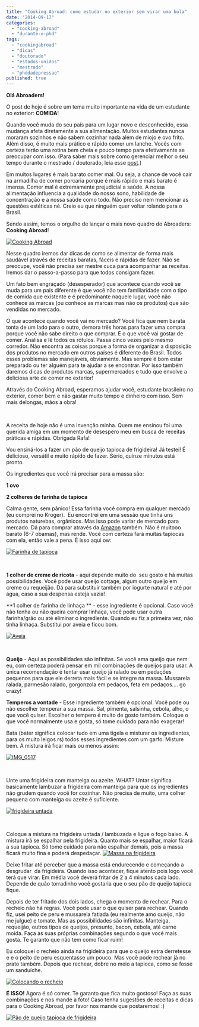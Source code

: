 ```yaml
---
title: "Cooking Abroad: como estudar no exterior sem virar uma bola"
date: "2014-09-17"
categories: 
  - "cooking-abroad"
  - "durante-o-phd"
tags: 
  - "cookingabroad"
  - "dicas"
  - "doutorado"
  - "estados-unidos"
  - "mestrado"
  - "phddadepressao"
published: true
---
```


**Olá Abroaders!**

O post de hoje é sobre um tema muito importante na vida de um estudante no exterior: **COMIDA**!

Quando você muda do seu país para um lugar novo e desconhecido, essa mudança afeta diretamente a sua alimentação. Muitos estudantes nunca moraram sozinhos e não sabem cozinhar nada além de miojo e ovo frito. Além disso, é muito mais prático e rápido comer um lanche. Vocês com certeza terão uma rotina bem cheia e pouco tempo para efetivamente se preocupar com isso. (Para saber mais sobre como gerenciar melhor o seu tempo durante o mestrado / doutorado, leia esse [post](http://www.abroaders.com.br/sobrevivendo-ao-doutorado-exterior-dicas-para-gerenciar-o-seu-tempo/).)

Em muitos lugares é mais barato comer mal. Ou seja, a chance de você cair na armadilha de comer porcaria porque é mais rápido e mais barato é imensa. Comer mal é extremamente prejudicial a saúde. A nossa alimentação influencia a qualidade do nosso sono, habilidade de concentração e a nossa saúde como todo. Não preciso nem mencionar as questões estéticas né. Creio eu que ninguém quer voltar rolando para o Brasil.

Sendo assim, temos o orgulho de lançar o mais novo quadro do Abroaders: **Cooking Abroad**!

[![Cooking Abroad](images/10358698_535376843230089_2758768848933603898_n.jpg)](http://www.abroaders.com.br/wp-content/uploads/2014/09/10358698_535376843230089_2758768848933603898_n.jpg)

Nesse quadro iremos dar dicas de como se alimentar de forma mais saudável através de receitas baratas, fáceis e rápidas de fazer. Não se preocupe, você não precisa ser mestre cuca para acompanhar as receitas. Iremos dar o passo-a-passo para que todos consigam fazer.

Um fato bem engraçado (desesperador) que acontece quando você se muda para um país diferente é que você não tem familiaridade com o tipo de comida que existente e é predominante naquele lugar, você não conhece as marcas (ou conhece as marcas mas não os produtos) que são vendidas no mercado.

O que acontece quando você vai no mercado? Você fica que nem barata tonta de um lado para o outro, demora três horas para fazer uma compra porque você não sabe direito o que comprar. E o que você vai gostar de comer. Analisa e lê todos os rótulos. Passa cinco vezes pelo mesmo corredor. Não encontra as coisas porque a forma de organizar a disposição dos produtos no mercado em outros países é diferente do Brasil. Todos esses problemas são manejáveis, obviamente. Mas sempre é bom estar preparado ou ter alguém para te ajudar a se encontrar. Por isso também daremos dicas de produtos marcas, supermercados e tudo que envolve a deliciosa arte de comer no exterior!

Através do Cooking Abroad, esperamos ajudar você, estudante brasileiro no exterior, comer bem e não gastar muito tempo e dinheiro com isso. Sem mais delongas, mãos a obra!

 

A receita de hoje não é uma invenção minha. Quem me ensinou foi uma querida amiga em um momento de desespero meu em busca de receitas práticas e rápidas. Obrigada Rafa!

Vou ensiná-los a fazer um pão de queijo tapioca de frigideira! Já testei! É delicioso, versátil e muito rápido de fazer. Sério, quinze minutos está pronto.

Os ingredientes que você irá precisar para a massa são:

**1 ovo**

**2 colheres de farinha de tapioca**

Calma gente, sem pânico! Essa farinha você compra em qualquer mercado (eu comprei no Kroger).  Eu encontrei em uma sessão que tinha uns produtos naturebas, orgânicos. Mas isso pode variar de mercado para mercado. Dá para comprar através da [Amazon](http://www.amazon.com/Bobs-Red-Mill-Tapioca-Flour/dp/B0019GZ87Y) também. Não é muitooo barato (6-7 obamas), mas rende. Você com certeza fará muitas tapiocas com ela, então vale a pena. É isso aqui ow:

[![Farinha de tapioca](images/IMG_0519.jpg)](http://www.abroaders.com.br/wp-content/uploads/2014/09/IMG_0519.jpg)

 

**1 colher de creme de ricota** - aqui depende muito do  seu gosto e há muitas possibilidades. Você pode usar queijo cottage, algum outro queijo em creme ou requeijão. Dá para substituir também por iogurte natural e até por água, caso a sua despensa esteja vazia!

**1 colher de farinha de linhaça ** - esse ingrediente é opcional. Caso você não tenha ou não queira comprar linhaça, você pode usar outra farinha/grão ou até eliminar o ingrediente. Quando eu fiz a primeira vez, não tinha linhaça. Substitui por aveia e ficou bom.

[![Aveia](images/IMG_0524.jpg)](http://www.abroaders.com.br/wp-content/uploads/2014/09/IMG_0524.jpg)

 

**Queijo** \- Aqui as possibilidades são infinitas. Se você ama queijo que nem eu, com certeza poderá pensar em mil combinações de queijos para usar. A única recomendação é tentar usar queijo já ralado ou em pedações pequenos para que ele derreta mais fácil e se integre na massa. Mussarela ralada, parmesão ralado, gorgonzola em pedaços, feta em pedaços.... go crazy!

**Temperos a vontade** \- Esse ingrediente também é opcional. Você pode ou não escolher temperar a sua massa. Sal, pimenta, salsinha, cebola, alho, o que você quiser. Escolher o tempero é muito de gosto também. Coloque o que você normalmente usa e gosta, só tome cuidado para não exagerar!

Bata (bater significa colocar tudo em uma tigela e misturar os ingredientes, para os muito leigos rs) todos esses ingredientes com um garfo. Misture bem. A mistura irá ficar mais ou menos assim:

[![IMG_0517](images/IMG_0517.jpg)](http://www.abroaders.com.br/wp-content/uploads/2014/09/IMG_0517.jpg)

 

Unte uma frigideira com manteiga ou azeite. WHAT? Untar significa basicamente lambuzar a frigideira com manteiga para que os ingredientes não grudem quando você for cozinhar. Não precisa de muito, uma colher pequena com manteiga ou azeite é suficiente.

[![frigideira untada](images/IMG_0520.jpg)](http://www.abroaders.com.br/wp-content/uploads/2014/09/IMG_0520.jpg)

 

Coloque a mistura na frigideira untada / lambuzada e ligue o fogo baixo. A mistura irá se espalhar pela frigideira. Quanto mais se espalhar, maior ficará a sua tapioca. Só tome cuidado para não espalhar demais, pois a massa ficará muito fina e poderá despedaçar. [![Massa na frigideira](images/IMG_0522.jpg)](http://www.abroaders.com.br/wp-content/uploads/2014/09/IMG_0522.jpg)

Deixe fritar até perceber que a massa está endurecendo e começando a desgrudar  da frigideira. Quando isso acontecer, fique atento pois logo você terá que virar. Em média você deverá fritar de 2 a 4 minutos cada lado. Depende de quão torradinho você gostaria que o seu pão de queijo tapioca fique.

Depois de ter fritado dos dois lados, chega o momento de rechear. Para o recheio não há regras. Você pode usar o que quiser para rechear. Quando fiz, usei peito de peru e mussarela fatiada (eu realmente amo queijo, não me julgue) e tomate. Mas as possibilidades são infinitas. Manteiga, requeijão, outros tipos de queijos, presunto, bacon, cebola, até carne moída. Faça as suas próprias combinações segundo o que você mais gosta. Te garanto que não tem como ficar ruim!

Eu coloquei o recheio ainda na frigideira para que o queijo extra derretesse e e o peito de peru esquentasse um pouco. Mas você pode rechear já no prato também. Depois que rechear, dobre no meio a tapioca, como se fosse um sanduíche.

[![Colocando o recheio](images/IMG_0523.jpg)](http://www.abroaders.com.br/wp-content/uploads/2014/09/IMG_0523.jpg)

**É ISSO!** Agora é só comer. Te garanto que fica muito gostoso! Faça as suas combinações e nos mande a foto! Caso tenha sugestões de receitas e dicas para o Cooking Abroad, por favor nos mande que postaremos! :)

[![Pão de queijo tapioca de frigideira](images/IMG_05161.jpg)](http://www.abroaders.com.br/wp-content/uploads/2014/09/IMG_05161.jpg)
